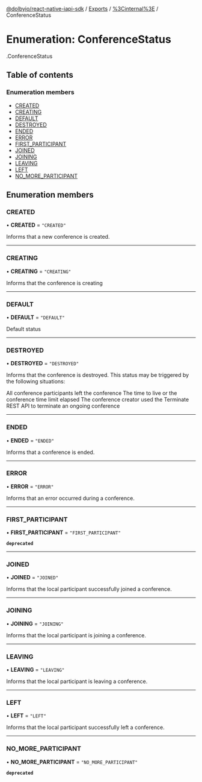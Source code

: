 [@dolbyio/react-native-iapi-sdk](../README.md) / [Exports](../modules.md) / [%3Cinternal%3E](../modules/_internal_.md) / ConferenceStatus

# Enumeration: ConferenceStatus

[<internal>](../modules/_internal_.md).ConferenceStatus

## Table of contents

### Enumeration members

- [CREATED](_internal_.ConferenceStatus.md#created)
- [CREATING](_internal_.ConferenceStatus.md#creating)
- [DEFAULT](_internal_.ConferenceStatus.md#default)
- [DESTROYED](_internal_.ConferenceStatus.md#destroyed)
- [ENDED](_internal_.ConferenceStatus.md#ended)
- [ERROR](_internal_.ConferenceStatus.md#error)
- [FIRST_PARTICIPANT](_internal_.ConferenceStatus.md#first_participant)
- [JOINED](_internal_.ConferenceStatus.md#joined)
- [JOINING](_internal_.ConferenceStatus.md#joining)
- [LEAVING](_internal_.ConferenceStatus.md#leaving)
- [LEFT](_internal_.ConferenceStatus.md#left)
- [NO_MORE_PARTICIPANT](_internal_.ConferenceStatus.md#no_more_participant)

## Enumeration members

### CREATED

• **CREATED** = `"CREATED"`

Informs that a new conference is created.

___

### CREATING

• **CREATING** = `"CREATING"`

Informs that the conference is creating

___

### DEFAULT

• **DEFAULT** = `"DEFAULT"`

Default status

___

### DESTROYED

• **DESTROYED** = `"DESTROYED"`

Informs that the conference is destroyed. This status may be triggered by the following situations:

All conference participants left the conference
The time to live or the conference time limit elapsed
The conference creator used the Terminate REST API to terminate an ongoing conference

___

### ENDED

• **ENDED** = `"ENDED"`

Informs that a conference is ended.

___

### ERROR

• **ERROR** = `"ERROR"`

Informs that an error occurred during a conference.

___

### FIRST\_PARTICIPANT

• **FIRST\_PARTICIPANT** = `"FIRST_PARTICIPANT"`

**`deprecated`**

___

### JOINED

• **JOINED** = `"JOINED"`

Informs that the local participant successfully joined a conference.

___

### JOINING

• **JOINING** = `"JOINING"`

Informs that the local participant is joining a conference.

___

### LEAVING

• **LEAVING** = `"LEAVING"`

Informs that the local participant is leaving a conference.

___

### LEFT

• **LEFT** = `"LEFT"`

Informs that the local participant successfully left a conference.

___

### NO\_MORE\_PARTICIPANT

• **NO\_MORE\_PARTICIPANT** = `"NO_MORE_PARTICIPANT"`

**`deprecated`**

